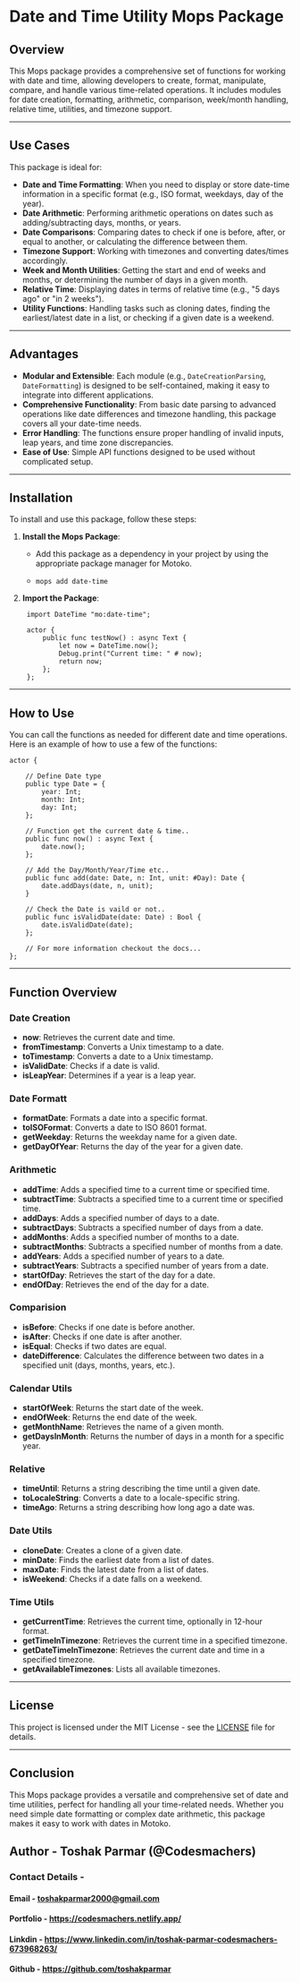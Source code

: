 # Date and Time Utility Mops Package

## Overview

This Mops package provides a comprehensive set of functions for working with date and time, allowing developers to create, format, manipulate, compare, and handle various time-related operations. It includes modules for date creation, formatting, arithmetic, comparison, week/month handling, relative time, utilities, and timezone support.

---

## Use Cases

This package is ideal for:

- **Date and Time Formatting**: When you need to display or store date-time information in a specific format (e.g., ISO format, weekdays, day of the year).
- **Date Arithmetic**: Performing arithmetic operations on dates such as adding/subtracting days, months, or years.
- **Date Comparisons**: Comparing dates to check if one is before, after, or equal to another, or calculating the difference between them.
- **Timezone Support**: Working with timezones and converting dates/times accordingly.
- **Week and Month Utilities**: Getting the start and end of weeks and months, or determining the number of days in a given month.
- **Relative Time**: Displaying dates in terms of relative time (e.g., "5 days ago" or "in 2 weeks").
- **Utility Functions**: Handling tasks such as cloning dates, finding the earliest/latest date in a list, or checking if a given date is a weekend.

---

## Advantages

- **Modular and Extensible**: Each module (e.g., `DateCreationParsing`, `DateFormatting`) is designed to be self-contained, making it easy to integrate into different applications.
- **Comprehensive Functionality**: From basic date parsing to advanced operations like date differences and timezone handling, this package covers all your date-time needs.
- **Error Handling**: The functions ensure proper handling of invalid inputs, leap years, and time zone discrepancies.
- **Ease of Use**: Simple API functions designed to be used without complicated setup.

---

## Installation

To install and use this package, follow these steps:

1. **Install the Mops Package**:

   - Add this package as a dependency in your project by using the appropriate package manager for Motoko.
   - ```motoko
     mops add date-time
     ```

2. **Import the Package**:

   ```motoko
    import DateTime "mo:date-time";

    actor {
        public func testNow() : async Text {
            let now = DateTime.now();
            Debug.print("Current time: " # now);
            return now;
        };
    };

   ```

---

## How to Use

You can call the functions as needed for different date and time operations. Here is an example of how to use a few of the functions:

```motoko
actor {

    // Define Date type
    public type Date = {
        year: Int;
        month: Int;
        day: Int;
    };

    // Function get the current date & time..
    public func now() : async Text {
        date.now();
    };

    // Add the Day/Month/Year/Time etc..
    public func add(date: Date, n: Int, unit: #Day): Date {
        date.addDays(date, n, unit);
    }

    // Check the Date is vaild or not..
    public func isValidDate(date: Date) : Bool {
        date.isValidDate(date);
    };

    // For more information checkout the docs...
};
```

---

## Function Overview

### Date Creation

- **now**: Retrieves the current date and time.
- **fromTimestamp**: Converts a Unix timestamp to a date.
- **toTimestamp**: Converts a date to a Unix timestamp.
- **isValidDate**: Checks if a date is valid.
- **isLeapYear**: Determines if a year is a leap year.

### Date Formatt

- **formatDate**: Formats a date into a specific format.
- **toISOFormat**: Converts a date to ISO 8601 format.
- **getWeekday**: Returns the weekday name for a given date.
- **getDayOfYear**: Returns the day of the year for a given date.

### Arithmetic

- **addTime**: Adds a specified time to a current time or specified time.
- **subtractTime**: Subtracts a specified time to a current time or specified time.
- **addDays**: Adds a specified number of days to a date.
- **subtractDays**: Subtracts a specified number of days from a date.
- **addMonths**: Adds a specified number of months to a date.
- **subtractMonths**: Subtracts a specified number of months from a date.
- **addYears**: Adds a specified number of years to a date.
- **subtractYears**: Subtracts a specified number of years from a date.
- **startOfDay**: Retrieves the start of the day for a date.
- **endOfDay**: Retrieves the end of the day for a date.

### Comparision

- **isBefore**: Checks if one date is before another.
- **isAfter**: Checks if one date is after another.
- **isEqual**: Checks if two dates are equal.
- **dateDifference**: Calculates the difference between two dates in a specified unit (days, months, years, etc.).

### Calendar Utils

- **startOfWeek**: Returns the start date of the week.
- **endOfWeek**: Returns the end date of the week.
- **getMonthName**: Retrieves the name of a given month.
- **getDaysInMonth**: Returns the number of days in a month for a specific year.

### Relative

- **timeUntil**: Returns a string describing the time until a given date.
- **toLocaleString**: Converts a date to a locale-specific string.
- **timeAgo**: Returns a string describing how long ago a date was.

### Date Utils

- **cloneDate**: Creates a clone of a given date.
- **minDate**: Finds the earliest date from a list of dates.
- **maxDate**: Finds the latest date from a list of dates.
- **isWeekend**: Checks if a date falls on a weekend.

### Time Utils

- **getCurrentTime**: Retrieves the current time, optionally in 12-hour format.
- **getTimeInTimezone**: Retrieves the current time in a specified timezone.
- **getDateTimeInTimezone**: Retrieves the current date and time in a specified timezone.
- **getAvailableTimezones**: Lists all available timezones.

---

## License

This project is licensed under the MIT License - see the [LICENSE](LICENSE) file for details.

---

## Conclusion

This Mops package provides a versatile and comprehensive set of date and time utilities, perfect for handling all your time-related needs. Whether you need simple date formatting or complex date arithmetic, this package makes it easy to work with dates in Motoko.

## Author - Toshak Parmar (@Codesmachers)

### Contact Details -

#### Email - toshakparmar2000@gmail.com

#### Portfolio - https://codesmachers.netlify.app/

#### Linkdin - https://www.linkedin.com/in/toshak-parmar-codesmachers-673968263/

#### Github - https://github.com/toshakparmar
